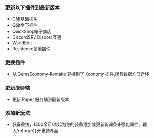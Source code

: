 ### 更新以下插件到最新版本
* CMI基础插件
* GSit坐下插件
* QuickShop箱子商店
* DiscordSRV Discord互通
* WorldEdit
* Residence领地插件
### 更换插件
* 从 GemsEconomy-Remake 更换到了 Xconomy 插件,所有数据均已迁移
### 更新服务端
* 更新 Paper 服务端到最新版本
### 添加新玩法
* 装备重铸，1300金币/次起为您的装备添加或更新新词条来强化属性，输入/reforge打开重铸界面

